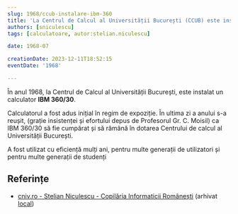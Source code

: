 ```yaml
---
slug: 1968/ccub-instalare-ibm-360
title: 'La Centrul de Calcul al Universității București (CCUB) este instalat un calculator „IBM 360/30”'
authors: [sniculescu]
tags: [calculatoare, autor:stelian.niculescu]

date: 1968-07

creationDate: 2023-12-11T18:52:15
eventDate: '1968'

---
```


În anul 1968, la Centrul de Calcul al Universității București,
este instalat un calculator **IBM 360/30**.

<!-- truncate -->

Calculatorul a fost adus inițial în regim de expoziție. În ultima zi a anului
s-a reușit, (grație insistenței și efortului depus de Profesorul Gr. C. Moisil)
ca IBM 360/30 să fie cumpărat și să rămână în dotarea Centrului de calcul al
Universității București.

A fost utilizat cu eficiență mulți ani, pentru multe generații de utilizatori și pentru multe generații de studenți

## Referințe

- [cniv.ro - Stelian Niculescu - Copilăria Informaticii Românești](https://cniv.ro/documents/26/CNIV_Volum_Aniversar_2023_-_Versiune_Online_DPxioQg.pdf) (arhivat [local](https://cronica-it.github.io/arhiva/))


